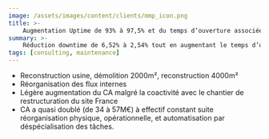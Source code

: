 ```yaml
---
image: /assets/images/content/clients/mmp_icon.png
title: >-
    Augmentation Uptime de 93% à 97,5% et du temps d’ouverture associée à une réduction de 30% des coûts directs de maintenance
summary: >-
    Réduction downtime de 6,52% à 2,54% tout en augmentant le temps d’ouverture de 6 machines de 25 000h à 32 000h et en réduisant les coûts directs de maintenance de 30%.
tags: [consulting, maintenance]
---
```


<ul>
	<li>Reconstruction usine, démolition 2000m², reconstruction 4000m²</li>
	<li>Réorganisation des flux internes</li>
	<li>Légère augmentation du CA malgré la coactivité avec le chantier de restructuration du site France</li>
	<li>CA a quasi doublé (de 34 à 57M€) à effectif constant suite réorganisation physique, opérationnelle, et automatisation par déspécialisation des tâches.</li>
</ul>

